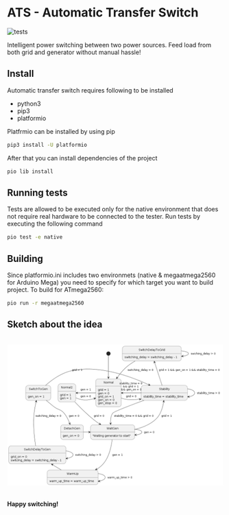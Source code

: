 # ATS - Automatic Transfer Switch

![tests](https://github.com/komppa/ATS/actions/workflows/test.yaml/badge.svg)

Intelligent power switching between two power sources. Feed load from both grid and generator without manual hassle!

## Install

Automatic transfer switch requires following to be installed
- python3
- pip3
- platformio

Platfrmio can be installed by using pip
```bash
pip3 install -U platformio
```

After that you can install dependencies of the project
```bash
pio lib install
```

## Running tests

Tests are allowed to be executed only for the native environment that does not require real hardware to be connected to the tester.
Run tests by executing the following command
```bash
pio test -e native
```

## Building

Since platformio.ini includes two environmets (native & megaatmega2560 for Arduino Mega) you need to specify for which target you want to build project. To build for ATmega2560:
```bash
pio run -r megaatmega2560
```

## Sketch about the idea

<br />
<div>
    <img width="800" src="images/fsm.png">
<div/>
<br />


**Happy switching!**